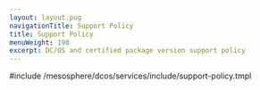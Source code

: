 ```yaml
---
layout: layout.pug
navigationTitle: Support Policy
title: Support Policy
menuWeight: 190
excerpt: DC/OS and certified package version support policy
---
```


#include /mesosphere/dcos/services/include/support-policy.tmpl
